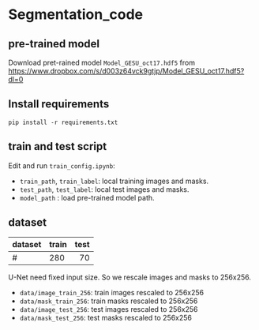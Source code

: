 # Segmentation_code

## pre-trained model
Download pret-rained model `Model_GESU_oct17.hdf5` from https://www.dropbox.com/s/d003z64vck9gtjp/Model_GESU_oct17.hdf5?dl=0

## Install requirements
`pip install -r requirements.txt`

## train and test script
Edit and run `train_config.ipynb`:

 - `train_path`, `train_label`: local training images and masks.
 - `test_path`, `test_label`: local test images and masks.
 - `model_path` : load pre-trained model path.

## dataset

| dataset  | train | test |
|:--------------- |----|----:|
| # |  280 | 70 |

U-Net need fixed input size. So we rescale images and masks to 256x256.

- `data/image_train_256`: train images rescaled to 256x256
- `data/mask_train_256`: train masks rescaled to 256x256
- `data/image_test_256`: test images rescaled to 256x256
- `data/mask_test_256`: test masks rescaled to 256x256
